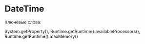 # DateTime
Ключевые слова:
<p>
System.getProperty(), Runtime.getRuntime().availableProcessors(),
Runtime.getRuntime().maxMemory()

